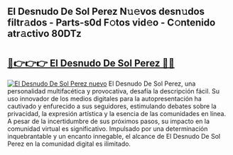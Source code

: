 ## El Desnudo De Sol Perez N𝚞𝚎vos desn𝚞dos filtr𝚊dos - Parts-s0d F𝚘tos vid𝚎o - C𝚘ntenido atr𝚊ctivo 80DTz

# <h2><a href="http://mb1iet.tromn.icu/?c=El+Desnudo+De+Sol+Perez">🔗👉👉👉 El Desnudo De Sol Perez 🔗🔗</a></h2>

[![El Desnudo De Sol Perez nuevo](https://i.imgur.com/pEAQMta.gif)](http://mb1iet.tromn.icu/?c=El+Desnudo+De+Sol+Perez)
El Desnudo De Sol Perez, una personalidad multifacética y provocativa, desafía la descripción fácil. Su uso innovador de los medios digitales para la autopresentación ha cautivado y enfurecido a sus seguidores, estimulando debates sobre la privacidad, la expresión artística y la esencia de las comunidades en línea. A pesar de la incertidumbre de sus próximos pasos, su impacto en la comunidad virtual es significativo. Impulsado por una determinación inquebrantable y un encanto innegable, el alcance de El Desnudo De Sol Perez en la comunidad digital es ilimitado.
